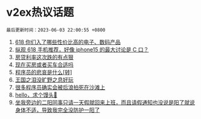 # v2ex热议话题

`最后更新时间：2023-06-03 22:00:55 +0800`

1. [618 你们入了哪些性价比高的电子、数码产品](https://www.v2ex.com/t/945412)
1. [纵观 618 手机推荐，好像 iphone15 的最大讨论是 C 口？](https://www.v2ex.com/t/945393)
1. [房贷利率这次跌的有点狠](https://www.v2ex.com/t/945439)
1. [现在买房或者买车合适吗](https://www.v2ex.com/t/945443)
1. [程序员的悲哀是什么[转]](https://www.v2ex.com/t/945371)
1. [王国之泪没旷野之息好玩](https://www.v2ex.com/t/945458)
1. [很多程序员确实会被后浪拍死在沙滩上](https://www.v2ex.com/t/945390)
1. [hello，求个馒头💊](https://www.v2ex.com/t/945491)
1. [坐我旁边的二阳同事只请一天假就回来上班，而且请假通知也没说是阳了就说身体不适，导致我完全没防护一阳了](https://www.v2ex.com/t/945488)

